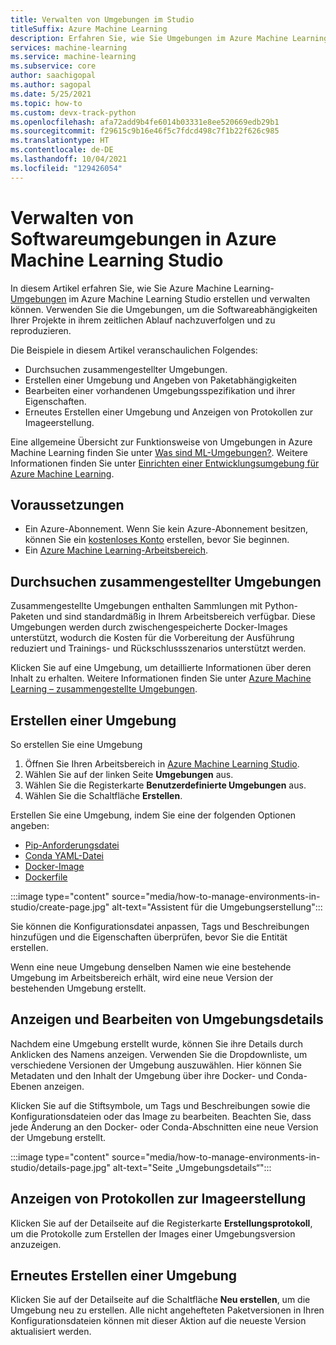 ```yaml
---
title: Verwalten von Umgebungen im Studio
titleSuffix: Azure Machine Learning
description: Erfahren Sie, wie Sie Umgebungen im Azure Machine Learning Studio erstellen und verwalten können.
services: machine-learning
ms.service: machine-learning
ms.subservice: core
author: saachigopal
ms.author: sagopal
ms.date: 5/25/2021
ms.topic: how-to
ms.custom: devx-track-python
ms.openlocfilehash: afa72add9b4fe6014b03331e8ee520669edb29b1
ms.sourcegitcommit: f29615c9b16e46f5c7fdcd498c7f1b22f626c985
ms.translationtype: HT
ms.contentlocale: de-DE
ms.lasthandoff: 10/04/2021
ms.locfileid: "129426054"
---
```

# <a name="manage-software-environments-in-azure-machine-learning-studio"></a>Verwalten von Softwareumgebungen in Azure Machine Learning Studio

In diesem Artikel erfahren Sie, wie Sie Azure Machine Learning-[Umgebungen](/python/api/azureml-core/azureml.core.environment.environment) im Azure Machine Learning Studio erstellen und verwalten können. Verwenden Sie die Umgebungen, um die Softwareabhängigkeiten Ihrer Projekte in ihrem zeitlichen Ablauf nachzuverfolgen und zu reproduzieren.

Die Beispiele in diesem Artikel veranschaulichen Folgendes:

* Durchsuchen zusammengestellter Umgebungen.
* Erstellen einer Umgebung und Angeben von Paketabhängigkeiten
* Bearbeiten einer vorhandenen Umgebungsspezifikation und ihrer Eigenschaften.
* Erneutes Erstellen einer Umgebung und Anzeigen von Protokollen zur Imageerstellung.

Eine allgemeine Übersicht zur Funktionsweise von Umgebungen in Azure Machine Learning finden Sie unter [Was sind ML-Umgebungen?](concept-environments.md). Weitere Informationen finden Sie unter [Einrichten einer Entwicklungsumgebung für Azure Machine Learning](how-to-configure-environment.md).

## <a name="prerequisites"></a>Voraussetzungen

* Ein Azure-Abonnement. Wenn Sie kein Azure-Abonnement besitzen, können Sie ein [kostenloses Konto](https://azure.microsoft.com/free/) erstellen, bevor Sie beginnen.
* Ein [Azure Machine Learning-Arbeitsbereich](how-to-manage-workspace.md).

## <a name="browse-curated-environments"></a>Durchsuchen zusammengestellter Umgebungen

Zusammengestellte Umgebungen enthalten Sammlungen mit Python-Paketen und sind standardmäßig in Ihrem Arbeitsbereich verfügbar. Diese Umgebungen werden durch zwischengespeicherte Docker-Images unterstützt, wodurch die Kosten für die Vorbereitung der Ausführung reduziert und Trainings- und Rückschlussszenarios unterstützt werden. 

Klicken Sie auf eine Umgebung, um detaillierte Informationen über deren Inhalt zu erhalten. Weitere Informationen finden Sie unter [Azure Machine Learning – zusammengestellte Umgebungen](resource-curated-environments.md). 

## <a name="create-an-environment"></a>Erstellen einer Umgebung

So erstellen Sie eine Umgebung
1. Öffnen Sie Ihren Arbeitsbereich in [Azure Machine Learning Studio](https://ml.azure.com).
1. Wählen Sie auf der linken Seite **Umgebungen** aus.
1. Wählen Sie die Registerkarte **Benutzerdefinierte Umgebungen** aus. 
1. Wählen Sie die Schaltfläche **Erstellen**. 

Erstellen Sie eine Umgebung, indem Sie eine der folgenden Optionen angeben:
* [Pip-Anforderungsdatei](https://pip.pypa.io/en/stable/cli/pip_install)
* [Conda YAML-Datei](https://docs.conda.io/projects/conda/en/latest/user-guide/tasks/manage-environments.html)
* [Docker-Image](https://hub.docker.com/search?q=&type=image)
* [Dockerfile](https://docs.docker.com/develop/develop-images/dockerfile_best-practices/)

:::image type="content" source="media/how-to-manage-environments-in-studio/create-page.jpg" alt-text="Assistent für die Umgebungserstellung":::

Sie können die Konfigurationsdatei anpassen, Tags und Beschreibungen hinzufügen und die Eigenschaften überprüfen, bevor Sie die Entität erstellen. 

Wenn eine neue Umgebung denselben Namen wie eine bestehende Umgebung im Arbeitsbereich erhält, wird eine neue Version der bestehenden Umgebung erstellt.

## <a name="view-and-edit-environment-details"></a>Anzeigen und Bearbeiten von Umgebungsdetails

Nachdem eine Umgebung erstellt wurde, können Sie ihre Details durch Anklicken des Namens anzeigen. Verwenden Sie die Dropdownliste, um verschiedene Versionen der Umgebung auszuwählen. Hier können Sie Metadaten und den Inhalt der Umgebung über ihre Docker- und Conda-Ebenen anzeigen. 

Klicken Sie auf die Stiftsymbole, um Tags und Beschreibungen sowie die Konfigurationsdateien oder das Image zu bearbeiten. Beachten Sie, dass jede Änderung an den Docker- oder Conda-Abschnitten eine neue Version der Umgebung erstellt. 

:::image type="content" source="media/how-to-manage-environments-in-studio/details-page.jpg" alt-text="Seite „Umgebungsdetails“":::

## <a name="view-image-build-logs"></a>Anzeigen von Protokollen zur Imageerstellung

Klicken Sie auf der Detailseite auf die Registerkarte **Erstellungsprotokoll**, um die Protokolle zum Erstellen der Images einer Umgebungsversion anzuzeigen. 

## <a name="rebuild-an-environment"></a>Erneutes Erstellen einer Umgebung

Klicken Sie auf der Detailseite auf die Schaltfläche **Neu erstellen**, um die Umgebung neu zu erstellen. Alle nicht angehefteten Paketversionen in Ihren Konfigurationsdateien können mit dieser Aktion auf die neueste Version aktualisiert werden. 

